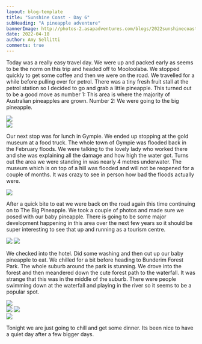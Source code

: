 ```yaml
---
layout: blog-template
title: "Sunshine Coast - Day 6"
subHeading: "A pineapple adventure"
bannerImage: http://photos-2.asapadventures.com/blogs/2022sunshinecoast/2022-04-18/PXL_20220418_035457624.jpg_compressed.JPEG
date: 2022-04-18
author: Amy Sellitti
comments: true
---
```


Today was a really easy travel day. We were up and packed early as seems to be the norm on this trip and headed off to Mooloolaba. We stopped quickly to get some coffee and then we were on the road. We travelled for a while before pulling over for petrol. There was a tiny fresh fruit stall at the petrol station so I decided to go and grab a little pineapple. This turned out to be a good move as number 1: This area is where the majority of Australian pineapples are grown. Number 2: We were going to the big pineapple.

<div class="center-image"><img src="http://photos-2.asapadventures.com/blogs/2022sunshinecoast/2022-04-18/PXL_20220418_003758349.PORTRAIT.jpg_compressed.JPEG" /></div>
<div class="center-image"><img src="http://photos-2.asapadventures.com/blogs/2022sunshinecoast/2022-04-18/PXL_20220418_012918181.jpg_compressed.JPEG" /></div>

Our next stop was for lunch in Gympie. We ended up stopping at the gold museum at a food truck. The whole town of Gympie was flooded back in the February floods. We were talking to the lovely lady who worked there and she was explaining all the damage and how high the water got. Turns out the area we were standing in was nearly 4 metres underwater. The museum which is on top of a hill was flooded and will not be reopened for a couple of months. It was crazy to see in person how bad the floods actually were.

<div class="center-image"><img src="http://photos-2.asapadventures.com/blogs/2022sunshinecoast/2022-04-18/PXL_20220418_023049465.jpg_compressed.JPEG" /></div>

After a quick bite to eat we were back on the road again this time continuing on to The Big Pineapple. We took a couple of photos and made sure we posed with our baby pineapple. There is going to be some major development happening in this area over the next few years so it should be super interesting to see that up and running as a tourism centre.

<div class="grid-2c">
  <img src="http://photos-2.asapadventures.com/blogs/2022sunshinecoast/2022-04-18/PXL_20220418_035428297.jpg"/>
  <img src="http://photos-2.asapadventures.com/blogs/2022sunshinecoast/2022-04-18/PXL_20220418_035504821.jpg_compressed.JPEG"/>
</div>

We checked into the hotel. Did some washing and then cut up our baby pineapple to eat. We chilled for a bit before heading to Bunderim Forest Park. The whole suburb around the park is stunning. We drove into the forest and then meandered down the cute forest path to the waterfall. It was strange that this was in the middle of the suburb. There were people swimming down at the waterfall and playing in the river so it seems to be a popular spot.

<div class="center-image"><img src="http://photos-2.asapadventures.com/blogs/2022sunshinecoast/2022-04-18/PXL_20220418_063057292.jpg_compressed.JPEG" /></div>
<div class="grid-2c">
  <img src="http://photos-2.asapadventures.com/blogs/2022sunshinecoast/2022-04-18/PXL_20220418_062419563.MP.jpg_compressed.JPEG"/>
  <img src="http://photos-2.asapadventures.com/blogs/2022sunshinecoast/2022-04-18/PXL_20220418_063214694.jpg_compressed.JPEG"/>
</div>
<div class="center-image"><img src="http://photos-2.asapadventures.com/blogs/2022sunshinecoast/2022-04-18/PXL_20220418_063244291.MP.jpg" /></div>

Tonight we are just going to chill and get some dinner. Its been nice to have a quiet day after a few bigger days.
